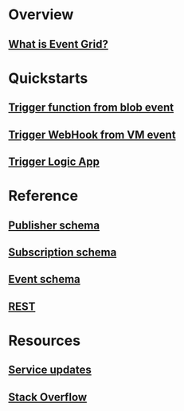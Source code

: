 # Overview
## [What is Event Grid?](overview.md)

# Quickstarts
## [Trigger function from blob event]()
## [Trigger WebHook from VM event]()
## [Trigger Logic App]()

# Reference
## [Publisher schema](publisher-registration-schema.md)
## [Subscription schema](subscription-creation-schema.md)
## [Event schema](event-schema.md)
## [REST]()

# Resources
## [Service updates](https://azure.microsoft.com/updates/?product=event-grid)
## [Stack Overflow](http://stackoverflow.com/questions/tagged/azure-event-grid)
